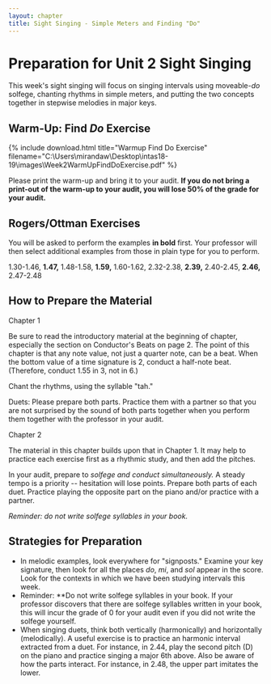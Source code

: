 ```yaml
---
layout: chapter
title: Sight Singing - Simple Meters and Finding "Do"
---
```


# Preparation for Unit 2 Sight Singing

This week's sight singing will focus on singing intervals using moveable-*do* solfege, chanting rhythms in simple meters, and putting the two concepts together in stepwise melodies in major keys. 

## Warm-Up: Find *Do* Exercise

{% include download.html title="Warmup Find Do Exercise" filename="C:\Users\mirandaw\Desktop\intas18-19\images\Week2WarmUpFindDoExercise.pdf" %}

Please print the warm-up and bring it to your audit. **If you do not bring a print-out of the warm-up to your audit, you will lose 50% of the grade for your audit.**

## Rogers/Ottman Exercises

You will be asked to perform the examples **in bold** first. Your professor will then select additional examples from those in plain type for you to perform.

1.30-1.46, **1.47,** 1.48-1.58, **1.59,** 1.60-1.62, 2.32-2.38, **2.39,** 2.40-2.45, **2.46,** 2.47-2.48 


## How to Prepare the Material

Chapter 1

Be sure to read the introductory material at the beginning of chapter, especially the section on Conductor's Beats on page 2. The point of this chapter is that any note value, not just a quarter note, can be a beat. When the bottom value of a time signature is 2, conduct a half-note beat. (Therefore, conduct 1.55 in 3, not in 6.)

Chant the rhythms, using the syllable "tah."

Duets: Please prepare both parts. Practice them with a partner so that you are not surprised by the sound of both parts together when you perform them together with the professor in your audit.

Chapter 2

The material in this chapter builds upon that in Chapter 1. It may help to practice each exercise first as a rhythmic study, and then add the pitches. 

In your audit, prepare to *solfege and conduct simultaneously.* A steady tempo is a priority -- hesitation will lose points. Prepare both parts of each duet. Practice playing the opposite part on the piano and/or practice with a partner. 

*Reminder: do not write solfege syllables in your book.* 

## Strategies for Preparation

- In melodic examples, look everywhere for "signposts." Examine your key signature, then look for all the places *do*, *mi*, and *sol* appear in the score. Look for the contexts in which we have been studying intervals this week.
- Reminder: **Do not write solfege syllables in your book. If your professor discovers that there are solfege syllables written in your book, this will incur the grade of 0 for your audit even if you did not write the solfege yourself.
- When singing duets, think both vertically (harmonically) and horizontally (melodically). A useful exercise is to practice an harmonic interval extracted from a duet. For instance, in 2.44, play the second pitch (D) on the piano and practice singing a major 6th above. Also be aware of how the parts interact. For instance, in 2.48, the upper part imitates the lower.